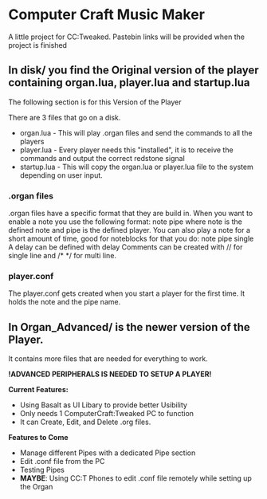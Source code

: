 # Computer Craft Music Maker
A little project for CC:Tweaked.
Pastebin links will be provided when the project is finished

## In disk/ you find the Original version of the player containing organ.lua, player.lua and startup.lua
The following section is for this Version of the Player

There are 3 files that go on a disk.
- organ.lua - This will play .organ files and send the commands to all the players
- player.lua - Every player needs this "installed", it is to receive the commands and output the correct redstone signal
- startup.lua - This will copy the organ.lua or player.lua file to the system depending on user input.

### .organ files
.organ files have a specific format that they are build in.
When you want to enable a note you use the following format: note <NOTE> pipe <pipe> where note is the defined note and pipe is the defined player.
You can also play a note for a short amount of time, good for noteblocks for that you do: note <NOTE> pipe <pipe> single
A delay can be defined with delay <SECONDS>
Comments can be created with // for single line and /* */ for multi line.

### player.conf
The player.conf gets created when you start a player for the first time. It holds the note and the pipe name.

## In Organ_Advanced/ is the newer version of the Player. 
It contains more files that are needed for everything to work.

**!ADVANCED PERIPHERALS IS NEEDED TO SETUP A PLAYER!**

**Current Features:**
- Using Basalt as UI Libary to provide better Usibility
- Only needs 1 ComputerCraft:Tweaked PC to function
- It can Create, Edit, and Delete .org files.

**Features to Come**
- Manage different Pipes with a dedicated Pipe section
- Edit .conf file from the PC
- Testing Pipes
- **MAYBE**: Using CC:T Phones to edit .conf file remotely while setting up the Organ
